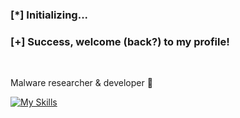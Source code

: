 ### [*] Initializing...
### [+] Success, welcome (back?) to my profile!

<br>

Malware researcher & developer 👾

[![My Skills](https://skillicons.dev/icons?i=c,python,golang,nim,windows)](https://skillicons.dev)
